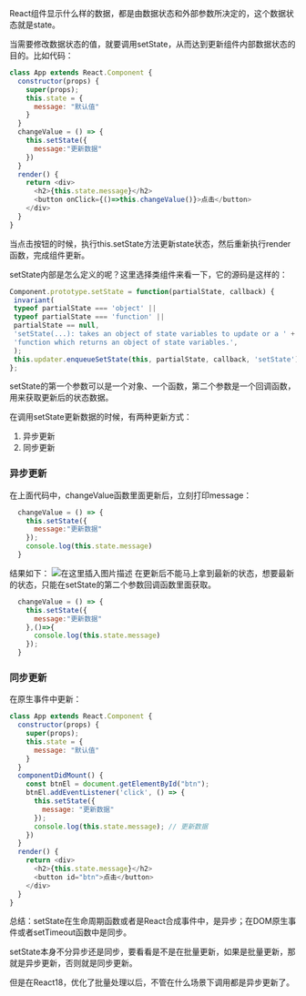 <!--
 * @Author: qingzhuyue qingzhuyue@foxmail.com
 * @Date: 2024-04-02 00:19:05
 * @LastEditors: qingzhuyue qingzhuyue@foxmail.com
 * @LastEditTime: 2024-04-02 00:19:05
 * @FilePath: /blog/react/谈一谈React的setState的执行机制.md
 * @Description: 
 * Copyright (c) 2024 by ${qingzhuyue} email: ${qingzhuyue@foxmail.com}, All Rights Reserved.
-->
React组件显示什么样的数据，都是由数据状态和外部参数所决定的，这个数据状态就是state。

当需要修改数据状态的值，就要调用setState，从而达到更新组件内部数据状态的目的。比如代码：

```js
class App extends React.Component {
  constructor(props) {
    super(props);
    this.state = {
      message: "默认值"
    }
  }
  changeValue = () => {
    this.setState({
      message:"更新数据"
    })
  }
  render() {
    return <div>
      <h2>{this.state.message}</h2>
      <button onClick={()=>this.changeValue()}>点击</button>
    </div>
  }
}
```

当点击按钮的时候，执行this.setState方法更新state状态，然后重新执行render函数，完成组件更新。

setState内部是怎么定义的呢？这里选择类组件来看一下，它的源码是这样的：

```javascript
Component.prototype.setState = function(partialState, callback) {
 invariant(
 typeof partialState === 'object' ||
 typeof partialState === 'function' ||
 partialState == null,
 'setState(...): takes an object of state variables to update or a ' +
 'function which returns an object of state variables.',
 );
 this.updater.enqueueSetState(this, partialState, callback, 'setState');
};
```
setState的第一个参数可以是一个对象、一个函数，第二个参数是一个回调函数，用来获取更新后的状态数据。

在调用setState更新数据的时候，有两种更新方式：

1.  异步更新
2. 同步更新

### 异步更新
在上面代码中，changeValue函数里面更新后，立刻打印message：

```javascript
  changeValue = () => {
    this.setState({
      message:"更新数据"
    });
    console.log(this.state.message)
  }
```
结果如下：
![在这里插入图片描述](https://img-blog.csdnimg.cn/direct/a42108db5c8b43cea76061a5c1053e7a.png)
在更新后不能马上拿到最新的状态，想要最新的状态，只能在setState的第二个参数回调函数里面获取。

```javascript
  changeValue = () => {
    this.setState({
      message:"更新数据"
    },()=>{
      console.log(this.state.message)
    });
  }
```


### 同步更新

在原生事件中更新：

```javascript
class App extends React.Component {
  constructor(props) {
    super(props);
    this.state = {
      message: "默认值"
    }
  }
  componentDidMount() {
    const btnEl = document.getElementById("btn");
    btnEl.addEventListener('click', () => {
      this.setState({
        message: "更新数据"
      });
      console.log(this.state.message); // 更新数据
    })
  }
  render() {
    return <div>
      <h2>{this.state.message}</h2>
      <button id="btn">点击</button>
    </div>
  }
}
```


总结：setState在生命周期函数或者是React合成事件中，是异步；在DOM原生事件或者setTimeout函数中是同步。

setState本身不分异步还是同步，要看看是不是在批量更新，如果是批量更新，那就是异步更新，否则就是同步更新。

但是在React18，优化了批量处理以后，不管在什么场景下调用都是异步更新了。

